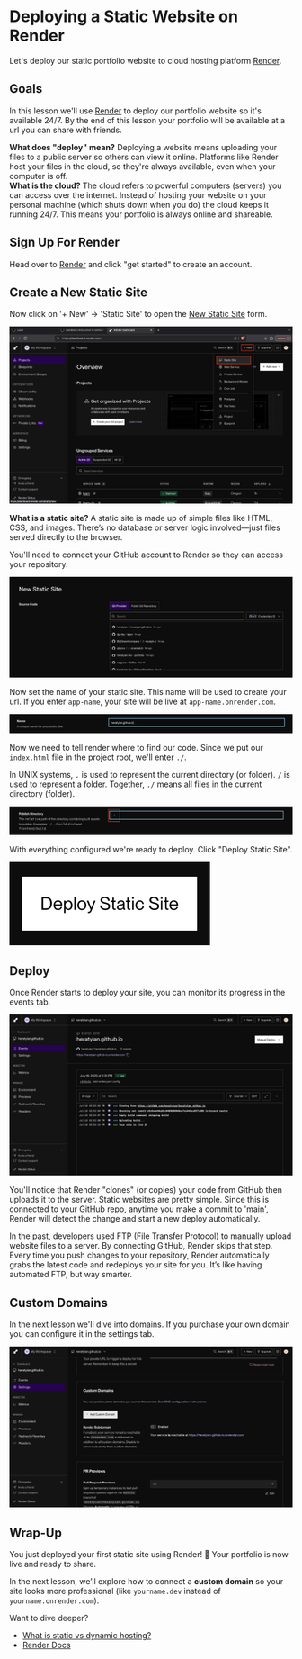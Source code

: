 # Deploying a Static Website on Render

Let's deploy our static portfolio website to cloud hosting platform [Render](https://render.com).

## Goals

In this lesson we'll use [Render](https://render.com) to deploy our portfolio website so it's available 24/7. By the end of this lesson your portfolio will be available at a url you can share with friends.

<aside class="tip">
  <strong>What does "deploy" mean?</strong>
  Deploying a website means uploading your files to a public server so others can view it online. Platforms like Render host your files in the cloud, so they're always available, even when your computer is off.
</aside>

<aside class="tip">
  <strong>What is the cloud?</strong>
  The cloud refers to powerful computers (servers) you can access over the internet. Instead of hosting your website on your personal machine (which shuts down when you do) the cloud keeps it running 24/7. This means your portfolio is always online and shareable.
</aside>

## Sign Up For Render

Head over to [Render](https://render.com) and click "get started" to create an account.

## Create a New Static Site

Now click on '+ New' -> 'Static Site' to open the [New Static Site](https://dashboard.render.com/static/new) form.

![click new static site](assets/render-new-static-site.png)

<aside class="tip">
  <strong>What is a static site?</strong> A static site is made up of simple files like HTML, CSS, and images. There’s no database or server logic involved—just files served directly to the browser.
</aside>

You'll need to connect your GitHub account to Render so they can access your repository.

![select git provider](assets/git-provider.png)

Now set the name of your static site. This name will be used to create your url. If you enter `app-name`, your site will be live at `app-name.onrender.com`.

![configure name](assets/render-name.png)

Now we need to tell render where to find our code. Since we put our `index.html` file in the project root, we'll enter `./`.

<aside class="tip">
  In UNIX systems, <code>.</code> is used to represent the current directory (or folder). <code>/</code> is used to represent a folder. Together, <code>./</code> means all files in the current directory (folder).
</aside>

![configure publish directory](assets/publish-directory.png)

With everything configured we're ready to deploy. Click "Deploy Static Site".

![deploy static site button](assets/deploy-button.png)

## Deploy

Once Render starts to deploy your site, you can monitor its progress in the events tab.

![events logs](assets/render-events.png)

You'll notice that Render "clones" (or copies) your code from GitHub then uploads it to the server. Static websites are pretty simple. Since this is connected to your GitHub repo, anytime you make a commit to 'main', Render will detect the change and start a new deploy automatically.

<aside class="tip">
  In the past, developers used FTP (File Transfer Protocol) to manually upload website files to a server. By connecting GitHub, Render skips that step. Every time you push changes to your repository, Render automatically grabs the latest code and redeploys your site for you. It’s like having automated FTP, but way smarter.
</aside>

## Custom Domains

In the next lesson we'll dive into domains. If you purchase your own domain you can configure it in the settings tab.

![configure custom domains](assets/render-custom-domains.png)

## Wrap-Up

You just deployed your first static site using Render! 🎉 Your portfolio is now live and ready to share.

In the next lesson, we’ll explore how to connect a **custom domain** so your site looks more professional (like `yourname.dev` instead of `yourname.onrender.com`).

Want to dive deeper?

- [What is static vs dynamic hosting?](https://www.cloudflare.com/learning/cdn/static-dynamic-content/)
- [Render Docs](https://render.com/docs/)

